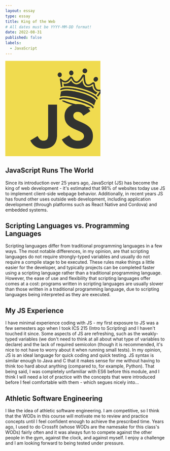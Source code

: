 ```yaml
---
layout: essay
type: essay
title: King of the Web
# All dates must be YYYY-MM-DD format!
date: 2022-08-31
published: false
labels:
  - JavaScript
---
```


<img width="300px" class="rounded float-end" src="../img/essays/js-kotw.png">

## JavaScript Runs The World

Since its introduction over 25 years ago, JavaScript (JS) has become the king of web development - it's estimated that 98% of websites today use JS to implement client-side webpage behavior. Additionally, in recent years JS has found other uses outside web development, including application development (through platforms such as React Native and Cordova) and embedded systems.  

## Scripting Languages vs. Programming Languages

Scripting languages differ from traditional programming languages in a few ways. The most notable differences, in my opinion, are that scripting languages do not require strongly-typed variables and usually do not require a compile stage to be executed. These rules make things a little easier for the developer, and typically projects can be completed faster using a scripting language rather than a traditional programming language. However, the ease of use and flexibility that scripting languages offer comes at a cost: programs written in scripting languages are usually slower than those written in a traditional programming language, due to scripting languages being interpreted as they are executed.

## My JS Experience

I have minimal experience coding with JS - my first exposure to JS was a few semesters ago when I took ICS 215 (Intro to Scripting) and I haven't touched it since. Some aspects of JS are refreshing, such as the weakly-typed variables (we don't need to think at all about what type of variables to declare) and the lack of required semicolon (though it is recommended, it's nice to not have to worry about it when running small tests). In my opinion, JS is an ideal language for quick coding and quick testing. JS syntax is similar enough to Java and C that it makes sense for me without having to think too hard about anything (compared to, for example, Python). That being said, I was completely unfamiliar with ES6 before this module, and I think I will need a lot of practice with the concepts that were introduced before I feel comfortable with them - which segues nicely into...

## Athletic Software Engineering

I like the idea of athletic software engineering. I am competitive, so I think that the WODs in this course will motivate me to review and practice concepts until I feel confident enough to achieve the prescribed time. Years ago, I used to do Crossfit (whose WODs are the namesake for this class's WODs) fairly often and it was always fun to compete against the other people in the gym, against the clock, and against myself. I enjoy a challenge and I am looking forward to being tested under pressure.

